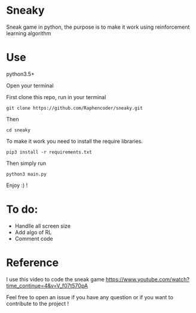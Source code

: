 # Sneaky
Sneak game in python, the purpose is to make it work using reinforcement learning algorithm


# Use
python3.5+

Open your terminal

First clone this repo, run in your terminal
```
git clone https://github.com/Raphencoder/sneaky.git
```
Then
```
cd sneaky
```

To make it work you need to install the require libraries.

```
pip3 install -r requirements.txt
```

Then simply run 

```
python3 main.py
```


Enjoy :) !

# To do:

 *  Handlle all screen size
 *  Add algo of RL
 *  Comment code
 
# Reference
I use this video to code the sneak game 
https://www.youtube.com/watch?time_continue=4&v=V_f07t570pA

Feel free to open an issue if you have any question or if you want to contribute to the project !
